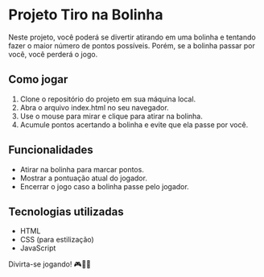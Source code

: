 # Projeto Tiro na Bolinha

Neste projeto, você poderá se divertir atirando em uma bolinha e tentando fazer o maior número de pontos possíveis. Porém, se a bolinha passar por você, você perderá o jogo.

## Como jogar

1. Clone o repositório do projeto em sua máquina local.
2. Abra o arquivo index.html no seu navegador.
3. Use o mouse para mirar e clique para atirar na bolinha.
4. Acumule pontos acertando a bolinha e evite que ela passe por você.

## Funcionalidades

- Atirar na bolinha para marcar pontos.
- Mostrar a pontuação atual do jogador.
- Encerrar o jogo caso a bolinha passe pelo jogador.

## Tecnologias utilizadas

- HTML
- CSS (para estilização)
- JavaScript


Divirta-se jogando! 🎮🔫🔴
